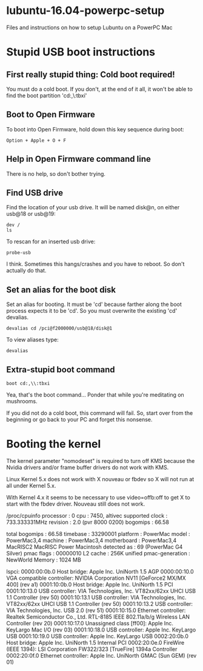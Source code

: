 # lubuntu-16.04-powerpc-setup

Files and instructions on how to setup Lubuntu on a PowerPC Mac

# Stupid USB boot instructions

## First really stupid thing: Cold boot required!

You must do a cold boot. If you don't, at the end of it all,
it won't be able to find the boot partition 'cd:,\\:tbxi'

## Boot to Open Firmware

To boot into Open Firmware, hold down this key sequence during boot: 

    Option + Apple + O + F

## Help in Open Firmware command line

There is no help, so don't bother trying.

## Find USB drive

Find the location of your usb drive. It will be named disk@n,
on either usb@18 or usb@19:

    dev /
    ls

To rescan for an inserted usb drive:

    probe-usb

I think. Sometimes this hangs/crashes and you have to
reboot. So don't actually do that.

## Set an alias for the boot disk

Set an alias for booting. It must be 'cd' because farther
along the boot process expects it to be 'cd'. So you must
overwrite the existing 'cd' devalias.

    devalias cd /pci@f2000000/usb@18/disk@1

To view aliases type:

    devalias

## Extra-stupid boot command

    boot cd:,\\:tbxi

Yea, that's the boot command... Ponder that while you're meditating
on mushrooms.

If you did not do a cold boot, this command will fail. So, start
over from the beginning or go back to your PC and forget this
nonsense.

# Booting the kernel

The kernel parameter "nomodeset" is required to turn off KMS because the 
Nvidia drivers and/or frame buffer drivers do not work with KMS.

Linux Kernel 5.x does not work with X nouveau or fbdev so X will not run
at all under Kernel 5.x.

With Kernel 4.x it seems to be necessary to use video=offb:off to get X
to start with the fbdev driver. Nouveau still does not work.

/proc/cpuinfo
processor	: 0
cpu		: 7450, altivec supported
clock		: 733.333331MHz
revision	: 2.0 (pvr 8000 0200)
bogomips	: 66.58

total bogomips	: 66.58
timebase	: 33290001
platform	: PowerMac
model		: PowerMac3,4
machine		: PowerMac3,4
motherboard	: PowerMac3,4 MacRISC2 MacRISC Power Macintosh
detected as	: 69 (PowerMac G4 Silver)
pmac flags	: 00000010
L2 cache	: 256K unified
pmac-generation	: NewWorld
Memory		: 1024 MB


lspci:
0000:00:0b.0 Host bridge: Apple Inc. UniNorth 1.5 AGP
0000:00:10.0 VGA compatible controller: NVIDIA Corporation NV11 [GeForce2 MX/MX 400] (rev a1)
0001:10:0b.0 Host bridge: Apple Inc. UniNorth 1.5 PCI
0001:10:13.0 USB controller: VIA Technologies, Inc. VT82xx/62xx UHCI USB 1.1 Controller (rev 50)
0001:10:13.1 USB controller: VIA Technologies, Inc. VT82xx/62xx UHCI USB 1.1 Controller (rev 50)
0001:10:13.2 USB controller: VIA Technologies, Inc. USB 2.0 (rev 51)
0001:10:15.0 Ethernet controller: Realtek Semiconductor Co., Ltd. RTL-8185 IEEE 802.11a/b/g Wireless LAN Controller (rev 20)
0001:10:17.0 Unassigned class [ff00]: Apple Inc. KeyLargo Mac I/O (rev 03)
0001:10:18.0 USB controller: Apple Inc. KeyLargo USB
0001:10:19.0 USB controller: Apple Inc. KeyLargo USB
0002:20:0b.0 Host bridge: Apple Inc. UniNorth 1.5 Internal PCI
0002:20:0e.0 FireWire (IEEE 1394): LSI Corporation FW322/323 [TrueFire] 1394a Controller
0002:20:0f.0 Ethernet controller: Apple Inc. UniNorth GMAC (Sun GEM) (rev 01)

